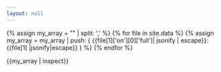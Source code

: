 ```yaml
---
layout: null
---
```

{% assign my_array = "" | split: ',' %}
{% for file in site.data %}
{% assign my_array = my_array | push: { {{file[1]['on'][0]['full']| jsonify | escape}}: {{file[1] |jsonify|escape}} } %}
{% endfor %}

{{my_array | inspect}}
